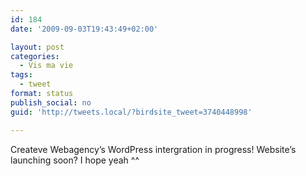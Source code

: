 ```yaml
---
id: 184
date: '2009-09-03T19:43:49+02:00'

layout: post
categories:
  - Vis ma vie
tags:
  - tweet
format: status
publish_social: no
guid: 'http://tweets.local/?birdsite_tweet=3740448998'

---
```


Createve Webagency’s WordPress intergration in progress! Website’s launching soon? I hope yeah ^^